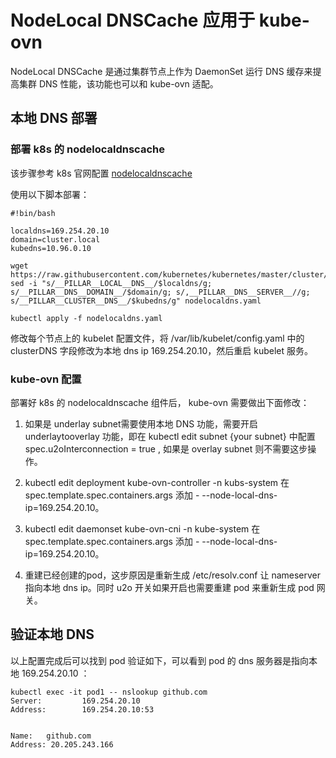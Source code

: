 # NodeLocal DNSCache 应用于 kube-ovn

NodeLocal DNSCache 是通过集群节点上作为 DaemonSet 运行 DNS 缓存来提高集群 DNS 性能，该功能也可以和 kube-ovn 适配。

## 本地 DNS 部署

### 部署 k8s 的 nodelocaldnscache

该步骤参考 k8s 官网配置 [nodelocaldnscache](https://kubernetes.io/zh-cn/docs/tasks/administer-cluster/nodelocaldns/)

使用以下脚本部署：

```shell
#!bin/bash

localdns=169.254.20.10
domain=cluster.local
kubedns=10.96.0.10

wget https://raw.githubusercontent.com/kubernetes/kubernetes/master/cluster/addons/dns/nodelocaldns/nodelocaldns.yaml
sed -i "s/__PILLAR__LOCAL__DNS__/$localdns/g; s/__PILLAR__DNS__DOMAIN__/$domain/g; s/,__PILLAR__DNS__SERVER__//g; s/__PILLAR__CLUSTER__DNS__/$kubedns/g" nodelocaldns.yaml

kubectl apply -f nodelocaldns.yaml
```

修改每个节点上的 kubelet 配置文件，将 /var/lib/kubelet/config.yaml 中的 clusterDNS 字段修改为本地 dns ip 169.254.20.10，然后重启 kubelet 服务。

### kube-ovn 配置

部署好 k8s 的 nodelocaldnscache 组件后， kube-ovn 需要做出下面修改：

1. 如果是 underlay subnet需要使用本地 DNS 功能，需要开启  underlaytooverlay 功能，即在 kubectl edit subnet {your subnet} 中配置 spec.u2oInterconnection = true , 如果是 overlay subnet 则不需要这步操作。

2. kubectl edit deployment kube-ovn-controller -n kubs-system 在 spec.template.spec.containers.args 添加 - --node-local-dns-ip=169.254.20.10。

3. kubectl edit daemonset kube-ovn-cni -n kube-system 在 spec.template.spec.containers.args 添加 - --node-local-dns-ip=169.254.20.10。

4. 重建已经创建的pod，这步原因是重新生成 /etc/resolv.conf 让 nameserver 指向本地 dns ip。同时 u2o 开关如果开启也需要重建 pod 来重新生成 pod 网关。

## 验证本地 DNS 

以上配置完成后可以找到 pod 验证如下，可以看到 pod 的 dns 服务器是指向本地 169.254.20.10 ：

```
kubectl exec -it pod1 -- nslookup github.com
Server:         169.254.20.10
Address:        169.254.20.10:53


Name:   github.com
Address: 20.205.243.166
```





